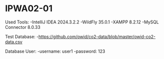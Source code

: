 # IPWA02-01

Used Tools:
-IntelliJ IDEA 2024.3.2.2
-WildFly 35.0.1
-XAMPP 8.2.12
-MySQL Connector 8.0.33

Test Database:
-https://github.com/owid/co2-data/blob/master/owid-co2-data.csv

Database User:
-username: user1
-password: 123
